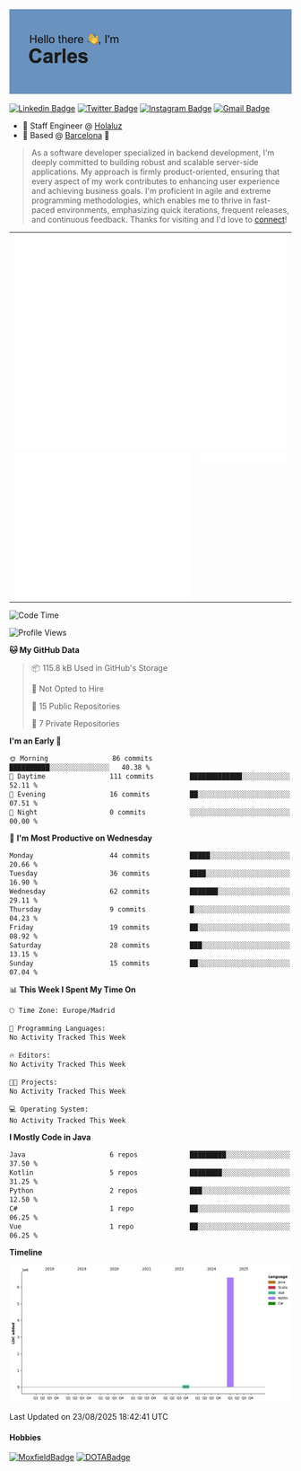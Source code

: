<img src="header.png" alt="header">

[![Linkedin Badge](https://img.shields.io/badge/-cdespona-blue?style=flat&logo=Linkedin&logoColor=white&link=https://www.linkedin.com/in/carles-david-espona-casas-56219b11/)](https://www.linkedin.com/in/carles-david-espona-casas-56219b11/)
[![Twitter Badge](https://img.shields.io/badge/-@__cdespona-1ca0f1?style=flat&labelColor=1ca0f1&logo=twitter&logoColor=white&link=https://twitter.com/CDEspona)](https://twitter.com/CDEspona)
[![Instagram Badge](https://img.shields.io/badge/-@__cdespona-purple?style=flat&logo=instagram&logoColor=white&link=https://www.instagram.com/cdespona/)](https://www.instagram.com/cdespona/)
[![Gmail Badge](https://img.shields.io/badge/-cdespona-c14438?style=flat&logo=Gmail&logoColor=white&link=mailto:cdespona@gmail.com)](mailto:cdespona@gmail.com)

* 🔭 Staff Engineer @ [Holaluz](https://holaluz.com)
* 🏡 Based @ [Barcelona](https://www.google.es/maps/place/Barcelona) 💜

> As a software developer specialized in backend development, I'm deeply committed to building robust and scalable server-side applications. My approach is firmly product-oriented, ensuring that every aspect of my work contributes to enhancing user experience and achieving business goals. I'm proficient in agile and extreme programming methodologies, which enables me to thrive in fast-paced environments, emphasizing quick iterations, frequent releases, and continuous feedback. Thanks for visiting and I'd love to [connect](https://www.linkedin.com/in/carles-david-espona-casas-56219b11/)!

<table style="border-collapse: collapse; border: none;"> 
  <tbody>
  <tr style="border: none;">
    <td colspan="2" style="border: none; vertical-align: top;">
      <img src="summary.svg" alt="summary">
      <img src="activity-community.svg" alt="act-comm">
      <img src="repositories.svg" alt="repo">
    </td>
  </tr>
  <tr>
    <td style="border: none; vertical-align: top;">
      <img src="metrics.plugin.isocalendar.fullyear.svg" alt="calendar">
      <img src="topics.svg" alt="topics">
    </td>
    <td style="border: none; vertical-align: top;">
      <img src="achievements.svg" alt="achievements">
    </td>
  </tr>
  </tbody>
</table>

<!--START_SECTION:waka-->
![Code Time](http://img.shields.io/badge/Code%20Time-291%20hrs%2040%20mins-blue)

![Profile Views](http://img.shields.io/badge/Profile%20Views-0-blue)

**🐱 My GitHub Data** 

> 📦 115.8 kB Used in GitHub's Storage 
 > 
> 🚫 Not Opted to Hire
 > 
> 📜 15 Public Repositories 
 > 
> 🔑 7 Private Repositories 
 > 
**I'm an Early 🐤** 

```text
🌞 Morning                86 commits          ██████████░░░░░░░░░░░░░░░   40.38 % 
🌆 Daytime                111 commits         █████████████░░░░░░░░░░░░   52.11 % 
🌃 Evening                16 commits          ██░░░░░░░░░░░░░░░░░░░░░░░   07.51 % 
🌙 Night                  0 commits           ░░░░░░░░░░░░░░░░░░░░░░░░░   00.00 % 
```
📅 **I'm Most Productive on Wednesday** 

```text
Monday                   44 commits          █████░░░░░░░░░░░░░░░░░░░░   20.66 % 
Tuesday                  36 commits          ████░░░░░░░░░░░░░░░░░░░░░   16.90 % 
Wednesday                62 commits          ███████░░░░░░░░░░░░░░░░░░   29.11 % 
Thursday                 9 commits           █░░░░░░░░░░░░░░░░░░░░░░░░   04.23 % 
Friday                   19 commits          ██░░░░░░░░░░░░░░░░░░░░░░░   08.92 % 
Saturday                 28 commits          ███░░░░░░░░░░░░░░░░░░░░░░   13.15 % 
Sunday                   15 commits          ██░░░░░░░░░░░░░░░░░░░░░░░   07.04 % 
```


📊 **This Week I Spent My Time On** 

```text
🕑︎ Time Zone: Europe/Madrid

💬 Programming Languages: 
No Activity Tracked This Week

🔥 Editors: 
No Activity Tracked This Week

🐱‍💻 Projects: 
No Activity Tracked This Week

💻 Operating System: 
No Activity Tracked This Week
```

**I Mostly Code in Java** 

```text
Java                     6 repos             █████████░░░░░░░░░░░░░░░░   37.50 % 
Kotlin                   5 repos             ████████░░░░░░░░░░░░░░░░░   31.25 % 
Python                   2 repos             ███░░░░░░░░░░░░░░░░░░░░░░   12.50 % 
C#                       1 repo              ██░░░░░░░░░░░░░░░░░░░░░░░   06.25 % 
Vue                      1 repo              ██░░░░░░░░░░░░░░░░░░░░░░░   06.25 % 
```



**Timeline**

![Lines of Code chart](https://raw.githubusercontent.com/cdespona/cdespona/main/assets/bar_graph.png)


 Last Updated on 23/08/2025 18:42:41 UTC
<!--END_SECTION:waka-->

#### Hobbies
[![MoxfieldBadge](https://img.shields.io/badge/MTG%20Commander-Cdespona-8A2BE2)](https://www.moxfield.com/users/Cdespona)
[![DOTABadge](https://img.shields.io/badge/DOTA2-GRV-red)](https://es.dotabuff.com/players/63807915)
